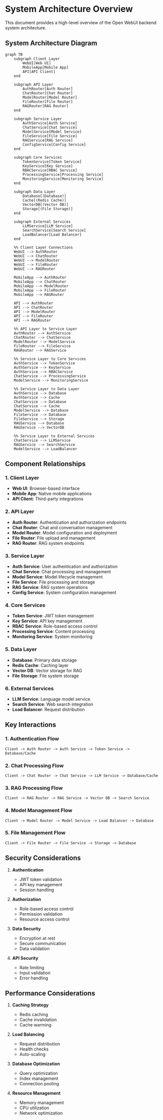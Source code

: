 # System Architecture Overview

This document provides a high-level overview of the Open WebUI backend system architecture.

## System Architecture Diagram

```mermaid
graph TB
    subgraph Client Layer
        WebUI[Web UI]
        MobileApp[Mobile App]
        API[API Client]
    end

    subgraph API Layer
        AuthRouter[Auth Router]
        ChatRouter[Chat Router]
        ModelRouter[Model Router]
        FileRouter[File Router]
        RAGRouter[RAG Router]
    end

    subgraph Service Layer
        AuthService[Auth Service]
        ChatService[Chat Service]
        ModelService[Model Service]
        FileService[File Service]
        RAGService[RAG Service]
        ConfigService[Config Service]
    end

    subgraph Core Services
        TokenService[Token Service]
        KeyService[Key Service]
        RBACService[RBAC Service]
        ProcessingService[Processing Service]
        MonitoringService[Monitoring Service]
    end

    subgraph Data Layer
        Database[(Database)]
        Cache[(Redis Cache)]
        VectorDB[(Vector DB)]
        Storage[(File Storage)]
    end

    subgraph External Services
        LLMService[LLM Service]
        SearchService[Search Service]
        LoadBalancer[Load Balancer]
    end

    %% Client Layer Connections
    WebUI --> AuthRouter
    WebUI --> ChatRouter
    WebUI --> ModelRouter
    WebUI --> FileRouter
    WebUI --> RAGRouter
    
    MobileApp --> AuthRouter
    MobileApp --> ChatRouter
    MobileApp --> ModelRouter
    MobileApp --> FileRouter
    MobileApp --> RAGRouter
    
    API --> AuthRouter
    API --> ChatRouter
    API --> ModelRouter
    API --> FileRouter
    API --> RAGRouter

    %% API Layer to Service Layer
    AuthRouter --> AuthService
    ChatRouter --> ChatService
    ModelRouter --> ModelService
    FileRouter --> FileService
    RAGRouter --> RAGService

    %% Service Layer to Core Services
    AuthService --> TokenService
    AuthService --> KeyService
    AuthService --> RBACService
    ChatService --> ProcessingService
    ModelService --> MonitoringService

    %% Service Layer to Data Layer
    AuthService --> Database
    AuthService --> Cache
    ChatService --> Database
    ChatService --> Cache
    ModelService --> Database
    FileService --> Database
    FileService --> Storage
    RAGService --> Database
    RAGService --> VectorDB

    %% Service Layer to External Services
    ChatService --> LLMService
    RAGService --> SearchService
    ModelService --> LoadBalancer
```

## Component Relationships

### 1. Client Layer
- **Web UI**: Browser-based interface
- **Mobile App**: Native mobile applications
- **API Client**: Third-party integrations

### 2. API Layer
- **Auth Router**: Authentication and authorization endpoints
- **Chat Router**: Chat and conversation management
- **Model Router**: Model configuration and deployment
- **File Router**: File upload and management
- **RAG Router**: RAG system endpoints

### 3. Service Layer
- **Auth Service**: User authentication and authorization
- **Chat Service**: Chat processing and management
- **Model Service**: Model lifecycle management
- **File Service**: File processing and storage
- **RAG Service**: RAG system operations
- **Config Service**: System configuration management

### 4. Core Services
- **Token Service**: JWT token management
- **Key Service**: API key management
- **RBAC Service**: Role-based access control
- **Processing Service**: Content processing
- **Monitoring Service**: System monitoring

### 5. Data Layer
- **Database**: Primary data storage
- **Redis Cache**: Caching layer
- **Vector DB**: Vector storage for RAG
- **File Storage**: File system storage

### 6. External Services
- **LLM Service**: Language model service
- **Search Service**: Web search integration
- **Load Balancer**: Request distribution

## Key Interactions

### 1. Authentication Flow
```
Client -> Auth Router -> Auth Service -> Token Service -> Database/Cache
```

### 2. Chat Processing Flow
```
Client -> Chat Router -> Chat Service -> LLM Service -> Database/Cache
```

### 3. RAG Processing Flow
```
Client -> RAG Router -> RAG Service -> Vector DB -> Search Service
```

### 4. Model Management Flow
```
Client -> Model Router -> Model Service -> Load Balancer -> Database
```

### 5. File Management Flow
```
Client -> File Router -> File Service -> Storage -> Database
```

## Security Considerations

1. **Authentication**
   - JWT token validation
   - API key management
   - Session handling

2. **Authorization**
   - Role-based access control
   - Permission validation
   - Resource access control

3. **Data Security**
   - Encryption at rest
   - Secure communication
   - Data validation

4. **API Security**
   - Rate limiting
   - Input validation
   - Error handling

## Performance Considerations

1. **Caching Strategy**
   - Redis caching
   - Cache invalidation
   - Cache warming

2. **Load Balancing**
   - Request distribution
   - Health checks
   - Auto-scaling

3. **Database Optimization**
   - Query optimization
   - Index management
   - Connection pooling

4. **Resource Management**
   - Memory management
   - CPU utilization
   - Network optimization 